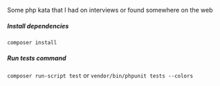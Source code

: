 Some php kata that I had on interviews or found somewhere on the web

##### Install dependencies
`composer install`

##### Run tests command
`composer run-script test`
or
`vendor/bin/phpunit tests --colors`
